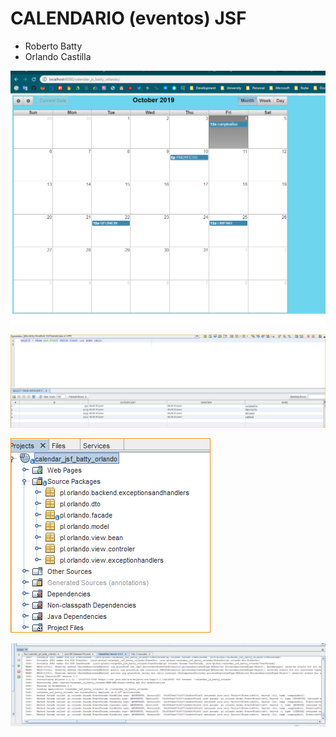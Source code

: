 # CALENDARIO (eventos) JSF

- Roberto Batty
- Orlando Castilla


![1570218303098](public\1570218303098.png)

![1570218420739](public\1570218420739.png)

![1570218448183](public\1570218448183.png)

![1570218467813](public\1570218467813.png)